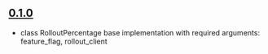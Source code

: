 [0.1.0]: https://github.com/Mifrill/rollout_percentage/releases/tag/v0.1.0

## [0.1.0] ##

- class RolloutPercentage base implementation with required arguments: feature_flag, rollout_client
